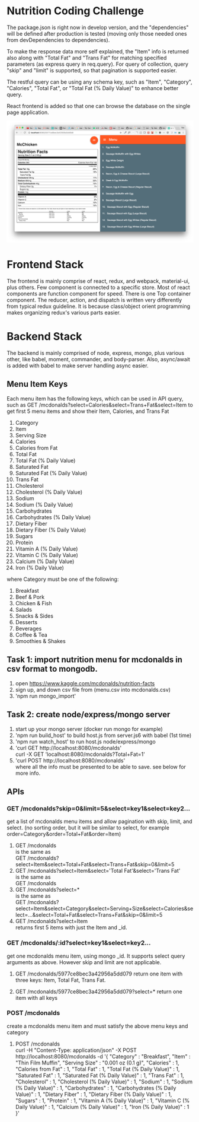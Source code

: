 # Nutrition Coding Challenge

The package.json is right now in develop version, and the "dependencies" will be defined after production is tested (moving only those needed ones from devDependencies to dependencies).

To make the response data more self explained, the "Item" info is returned also along with "Total Fat" and
"Trans Fat" for matching specified parameters (as express query in req.query). For query of collection, query "skip" and "limit" is supported, so that pagination is supported easier.

The restful query can be using any schema key, such as "Item", "Category", "Calories", "Total Fat", or "Total Fat (% Daily Value)" to enhance better query. 

React frontend is added so that one can browse the database on the single page application.

![Screenshot](screenshot.png)

# Frontend Stack

The frontend is mainly comprise of react, redux, and webpack, material-ui, plus others. Few component is connected to a specific store. Most of react components are function component for speed. There is one Top container component. The reducer, action, and dispatch is written very differently from typical redux guideline. It is because class/object orient programming makes organizing redux's various parts easier.


# Backend Stack
The backend is mainly comprised of node, express, mongo, plus various other, like babel, moment, commander, and body-parser. Also, async/await is added with babel to make server handling async easier.

## Menu Item Keys
Each menu item has the following keys, which can be used in API query, such as GET /mcdonalds?select=Calories&select=Trans+Fat&select=Item to get first 5 menu items and show their Item, Calories, and Trans Fat  
1. Category
1. Item
1. Serving Size
1. Calories
1. Calories from Fat
1. Total Fat
1. Total Fat (% Daily Value)
1. Saturated Fat
1. Saturated Fat (% Daily Value)
1. Trans Fat
1. Cholesterol
1. Cholesterol (% Daily Value)
1. Sodium
1. Sodium (% Daily Value)
1. Carbohydrates
1. Carbohydrates (% Daily Value)
1. Dietary Fiber
1. Dietary Fiber (% Daily Value)
1. Sugars
1. Protein
1. Vitamin A (% Daily Value)
1. Vitamin C (% Daily Value)
1. Calcium (% Daily Value)
1. Iron (% Daily Value)

where Category must be one of the following:  
1. Breakfast
1. Beef & Pork
1. Chicken & Fish
1. Salads
1. Snacks & Sides
1. Desserts
1. Beverages
1. Coffee & Tea
1. Smoothies & Shakes

## Task 1: import nutrition menu for mcdonalds in csv format to mongodb.

1. open https://www.kaggle.com/mcdonalds/nutrition-facts
1. sign up, and down csv file from (menu.csv into mcdonalds.csv)
1. 'npm run mongo_import'

## Task 2: create node/express/mongo server

1. start up your mongo server (docker run mongo for example)
1. 'npm run build_host' to build host.js from server.js6 with babel (1st time)
1. 'npm run watch_host' to run host.js node/express/mongo
1. 'curl GET http://localhost:8080/mcdonalds'  
   curl -X GET 'localhost:8080/mcdonalds?Total+Fat=1'
1. 'curl POST http://localhost:8080/mcdonalds'  
   where all the info must be presented to be able to save. see below for more info.

## APIs

### GET /mcdonalds?skip=0&limit=5&select=key1&select=key2...
get a list of mcdonalds menu items and allow pagination with skip, limit, and select. (no sorting order, but it will be similar to select, for example order=Category&order=Total+Fat&order=Item)

1. GET /mcdonalds  
   is the same as  
   GET /mcdonalds?select=Item&select=Total+Fat&select=Trans+Fat&skip=0&limit=5
1. GET /mcdonalds?select=Item&select='Total Fat'&select='Trans Fat'  
   is the same as  
   GET /mcdonalds
1. GET /mcdonalds?select=*  
   is the same as  
   GET /mcdonalds?select=Item&select=Category&select=Serving+Size&select=Calories&select=...&select=Total+Fat&select=Trans+Fat&skip=0&limit=5
1. GET /mcdonalds?select=Item  
   returns first 5 items with just the Item and _id.

### GET /mcdonalds/:id?select=key1&select=key2...
get one mcdonalds menu item, using mongo _id. 
It supports select query arguments as above. However skip and limit are not applicable.

1. GET /mcdonalds/5977ce8bec3a42956a5dd079
   return one item with three keys: Item, Total Fat, Trans Fat.

1. GET /mcdonalds/5977ce8bec3a42956a5dd079?select=*
   return one item with all keys


### POST /mcdonalds
create a mcdonalds menu item and must satisfy the above menu keys and category

1. POST /mcdonalds  
   curl -H "Content-Type: application/json" -X POST http://localhost:8080/mcdonalds 
   -d '{ "Category" : "Breakfast", "Item" : "Thin Film Muffin", "Serving Size" : "0.001 oz (0.1 g)",
	"Calories" : 1,	"Calories from Fat" : 1, "Total Fat" : 1, "Total Fat (% Daily Value)" : 1,
	"Saturated Fat" : 1, "Saturated Fat (% Daily Value)" : 1, "Trans Fat" : 1, "Cholesterol" : 1,
	"Cholesterol (% Daily Value)" : 1, "Sodium" : 1, "Sodium (% Daily Value)" : 1, "Carbohydrates" : 1,
	"Carbohydrates (% Daily Value)" : 1, "Dietary Fiber" : 1, "Dietary Fiber (% Daily Value)" : 1,
	"Sugars" : 1, "Protein" : 1, "Vitamin A (% Daily Value)" : 1, "Vitamin C (% Daily Value)" : 1,
	"Calcium (% Daily Value)" : 1, "Iron (% Daily Value)" : 1 }'
